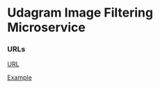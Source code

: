 # Udagram Image Filtering Microservice


### URLs
[URL](http://image-filter-dev22.us-east-1.elasticbeanstalk.com)

[Example](http://image-filter-dev22.us-east-1.elasticbeanstalk.com/filteredimage?image_url=https://image.shutterstock.com/image-photo/word-example-written-on-magnifying-260nw-1883859943.jpg)


